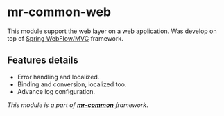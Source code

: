 # mr-common-web #

This module support the web layer on a web application. Was develop on top of [Spring WebFlow/MVC](http://www.springsource.org/webflow/) framework.


## Features details ##

  * Error handling and localized.
  * Binding and conversion, localized too.
  * Advance log configuration.


_This module is a part of **[mr-common](Introduction.md)** framework_.